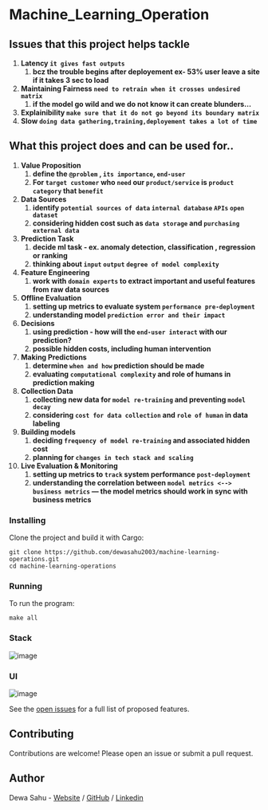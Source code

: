 # Machine_Learning_Operation 

## Issues that this project helps tackle

1. **Latency `it gives fast outputs`**   
    1. **bcz the trouble begins after deployement ex- 53% user leave a site if it takes 3 sec to load**
2. **Maintaining Fairness  `need to retrain when it crosses undesired matrix`** 
    1. **if the model go wild and we do not know it can create blunders…**
3. **Explainibility `make sure that it do not go beyond its boundary matrix`**
4. **Slow `doing data gathering,training,deployement takes a lot of time`**

## What this project does and can be used for..
1. **Value Proposition**
    1. **define the `@problem` , `its importance`, `end-user`**
    2. **For `target customer` who `need` our `product/service` is `product category` that `benefit`**
2. **Data Sources**
    1. **identify `potential sources of data` `internal database` `APIs` `open dataset`**
    2. **considering hidden cost such as `data storage` and `purchasing external data`**
3.  **Prediction Task**
    1. **decide ml task - ex. anomaly detection, classification , regression or ranking**
    2. **thinking about `input` `output` `degree of model complexity`**
4. **Feature Engineering**
    1. **work with `domain experts` to extract important and useful features from raw data sources**
5. **Offline Evaluation**
    1. **setting up metrics to evaluate system `performance pre-deployment`**
    2. **understanding model `prediction error and their impact`**
6. **Decisions**
    1. **using prediction - how will the `end-user interact` with our prediction?** 
    2. **possible hidden costs, including human intervention**
7. **Making Predictions**
    1. **determine `when and how` prediction should be made**
    2. **evaluating `computational complexity` and role of humans in prediction making**
8. **Collection Data**
    1. **collecting new data for `model re-training` and preventing `model decay`**
    2. **considering `cost for data collection` and `role of human` in data labeling**
9. **Building models**
    1. **deciding `frequency of model re-training` and associated hidden cost**
    2. **planning for `changes in tech stack and scaling`**
10. **Live Evaluation & Monitoring**
    1. **setting up metrics to `track` system performance `post-deployment`**
    2. **understanding the correlation between `model metrics <--> business metrics` — the model metrics should work in sync with business metrics**


### Installing

Clone the project and build it with Cargo:

```
git clone https://github.com/dewasahu2003/machine-learning-operations.git
cd machine-learning-operations
```

### Running

To run the program:

```
make all
```

### Stack
![image](https://github.com/dewasahu2003/machine-learning-operations/assets/95997298/25cb912b-cdc6-443f-9524-1379cbd27b71)

### UI
![image](https://github.com/dewasahu2003/machine-learning-operations/assets/95997298/69816c1b-13ba-44f2-b66b-d1259319bd9c)





See the [open issues](https://github.com/username/rust-project/issues) for a full list of proposed features.

## Contributing

Contributions are welcome! Please open an issue or submit a pull request.

## Author

Dewa Sahu - [Website](https://portfolio-beryl-seven-13.vercel.app/) / [GitHub](https://github.com/dewasahu2003) / [Linkedin](https://www.linkedin.com/in/dewa-sahu-4786b6228/)

